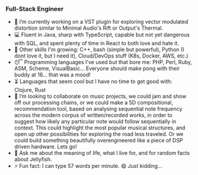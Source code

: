 ### Full-Stack Engineer ###

- 🔭 I’m currently working on a VST plugin for exploring vector modulated distortion similar to Minimal Audio's Rift or Output's Thermal.
- 💻 Fluent in Java, sharp with TypeScript, capable but not yet dangerous with SQL, and spent plenty of time in React to both love and hate it.
- 🌱 Other skills I'm growing: C++, bash (simple but powerful), Python (I dont love it, but I need it), Cloud/DevOps stuff (K8s, Docker, AWS, etc.)
- 😴 Programming languages I've used but that bore me: PHP, Perl, Ruby, ASM, Scheme, VisualBasic... Everyone should make pong with their buddy at 16... that was a mood!
- ⏳ Languages that seem cool but I have no time to get good with: Clojure, Rust
- 🎸 I’m looking to collaborate on music projects, we could jam and show off our processing chains, or we could make a 5D compositional, recommendation tool, based on analysing sequential note frequency across the modern corpus of written/recorded works, in order to suggest how likely any particular note would follow sequentially in context. This could highlight the most popular musical structures, and open up other possibilities for exploring the road less traveled. Or we could build something beautifully overengineered like a piece of DSP driven hardware. Lets go!
- 💬 Ask me about the meaning of life, what I live for, and for random facts about Jellyfish.
- ⚡ Fun fact: I can type 57 words per minute. 😄 Just kidding... 
<!--
**derrek-gass/derrek-gass** is a ✨ _special_ ✨ repository because its `README.md` (this file) appears on your GitHub profile.

Here are some ideas to get you started:

- 🔭 I’m currently working on ...
- 🌱 Constantly growing my programming skills. In respect to proI’m currently learning ...
- 👯 I’m looking to collaborate on ...
- 🤔 I’m looking for help with ...
- 💬 Ask me about ...
- 📫 How to reach me: ...
- 😄 Pronouns: ...
- ⚡ Fun fact: ...
-->
